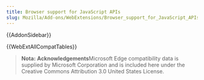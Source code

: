 ```yaml
---
title: Browser support for JavaScript APIs
slug: Mozilla/Add-ons/WebExtensions/Browser_support_for_JavaScript_APIs
---
```

{{AddonSidebar}}

{{WebExtAllCompatTables}}

> **Nota:** **Acknowledgements**Microsoft Edge compatibility data is supplied by Microsoft Corporation and is included here under the Creative Commons Attribution 3.0 United States License.
